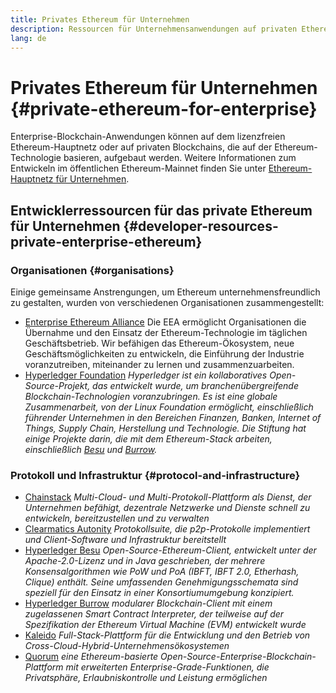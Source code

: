 ```yaml
---
title: Privates Ethereum für Unternehmen
description: Ressourcen für Unternehmensanwendungen auf privaten Ethereum-Blockchains.
lang: de
---
```


# Privates Ethereum für Unternehmen {#private-ethereum-for-enterprise}

Enterprise-Blockchain-Anwendungen können auf dem lizenzfreien Ethereum-Hauptnetz oder auf privaten Blockchains, die auf der Ethereum-Technologie basieren, aufgebaut werden. Weitere Informationen zum Entwickeln im öffentlichen Ethereum-Mainnet finden Sie unter [Ethereum-Hauptnetz für Unternehmen](/enterprise/).

## Entwicklerressourcen für das private Ethereum für Unternehmen {#developer-resources-private-enterprise-ethereum}

### Organisationen {#organisations}

Einige gemeinsame Anstrengungen, um Ethereum unternehmensfreundlich zu gestalten, wurden von verschiedenen Organisationen zusammengestellt:

- [Enterprise Ethereum Alliance](https://entethalliance.org/) Die EEA ermöglicht Organisationen die Übernahme und den Einsatz der Ethereum-Technologie im täglichen Geschäftsbetrieb. Wir befähigen das Ethereum-Ökosystem, neue Geschäftsmöglichkeiten zu entwickeln, die Einführung der Industrie voranzutreiben, miteinander zu lernen und zusammenzuarbeiten.
- [Hyperledger Foundation](https://hyperledger.org) _Hyperledger ist ein kollaboratives Open-Source-Projekt, das entwickelt wurde, um branchenübergreifende Blockchain-Technologien voranzubringen. Es ist eine globale Zusammenarbeit, von der Linux Foundation ermöglicht, einschließlich führender Unternehmen in den Bereichen Finanzen, Banken, Internet of Things, Supply Chain, Herstellung und Technologie. Die Stiftung hat einige Projekte darin, die mit dem Ethereum-Stack arbeiten, einschließlich [Besu](https://www.hyperledger.org/use/besu) und [Burrow](https://www.hyperledger.org/projects/hyperledger-burrow)._

### Protokoll und Infrastruktur {#protocol-and-infrastructure}

- [Chainstack](https://chainstack.com/) _Multi-Cloud- und Multi-Protokoll-Plattform als Dienst, der Unternehmen befähigt, dezentrale Netzwerke und Dienste schnell zu entwickeln, bereitzustellen und zu verwalten_
- [Clearmatics Autonity](https://www.clearmatics.com/about/) _Protokollsuite, die p2p-Protokolle implementiert und Client-Software und Infrastruktur bereitstellt_
- [Hyperledger Besu](https://www.hyperledger.org/use/besu) _Open-Source-Ethereum-Client, entwickelt unter der Apache-2.0-Lizenz und in Java geschrieben, der mehrere Konsensalgorithmen wie PoW und PoA (IBFT, IBFT 2.0, Etherhash, Clique) enthält. Seine umfassenden Genehmigungsschemata sind speziell für den Einsatz in einer Konsortiumumgebung konzipiert._
- [Hyperledger Burrow](https://www.hyperledger.org/projects/hyperledger-burrow) _modularer Blockchain-Client mit einem zugelassenen Smart Contract Interpreter, der teilweise auf der Spezifikation der Ethereum Virtual Machine (EVM) entwickelt wurde_
- [Kaleido](https://kaleido.io/) _Full-Stack-Plattform für die Entwicklung und den Betrieb von Cross-Cloud-Hybrid-Unternehmensökosystemen_
- [Quorum](https://consensys.net/quorum/) _eine Ethereum-basierte Open-Source-Enterprise-Blockchain-Plattform mit erweiterten Enterprise-Grade-Funktionen, die Privatsphäre, Erlaubniskontrolle und Leistung ermöglichen_
